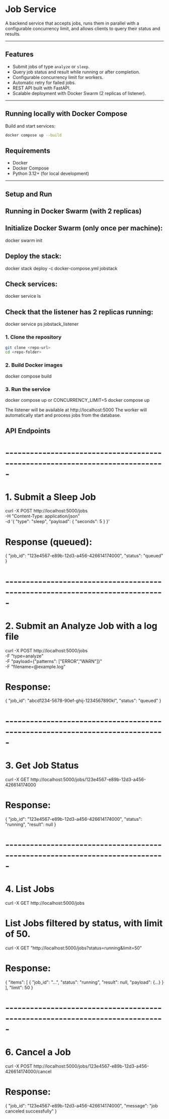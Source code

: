 <div dir="ltr">

# Job Service

A backend service that accepts jobs, runs them in parallel with a configurable concurrency limit, and allows clients to query their status and results.

---

## Features
- Submit jobs of type `analyze` or `sleep`.
- Query job status and result while running or after completion.
- Configurable concurrency limit for workers.
- Automatic retry for failed jobs.
- REST API built with FastAPI.
- Scalable deployment with Docker Swarm (2 replicas of listener).

---

## Running locally with Docker Compose
Build and start services:
```bash
docker compose up --build
```

## Requirements
- Docker  
- Docker Compose  
- Python 3.12+ (for local development)  
---

## Setup and Run
## Running in Docker Swarm (with 2 replicas)
## Initialize Docker Swarm (only once per machine):
docker swarm init

## Deploy the stack:
docker stack deploy -c docker-compose.yml jobstack

## Check services:
docker service ls

## Check that the listener has 2 replicas running:
docker service ps jobstack_listener

### 1. Clone the repository

```bash
git clone <repo-url>
cd <repo-folder>
```

### 2. Build Docker images
docker compose build

### 3. Run the service
docker compose up
or
CONCURRENCY_LIMIT=5 docker compose up

The listener will be available at http://localhost:5000
The worker will automatically start and process jobs from the database.

## API Endpoints

# ----------------------------------------------------------------------------- #
# 1. Submit a Sleep Job

curl -X POST http://localhost:5000/jobs \
  -H "Content-Type: application/json" \
  -d '{
        "type": "sleep",
        "payload": { "seconds": 5 }
      }'

# Response (queued):
{ "job_id": "123e4567-e89b-12d3-a456-426614174000", "status": "queued" }


# ----------------------------------------------------------------------------- #
# 2. Submit an Analyze Job with a log file

curl -X POST http://localhost:5000/jobs \
  -F "type=analyze" \
  -F "payload={\"patterns\": [\"ERROR\",\"WARN\"]}" \
  -F "filename=@example.log"

# Response:
{ "job_id": "abcd1234-5678-90ef-ghij-1234567890kl", "status": "queued" }

# ----------------------------------------------------------------------------- #
# 3. Get Job Status

curl -X GET http://localhost:5000/jobs/123e4567-e89b-12d3-a456-426614174000

# Response:
{
  "job_id": "123e4567-e89b-12d3-a456-426614174000",
  "status": "running",
  "result": null
}

# ----------------------------------------------------------------------------- #
# 4. List Jobs
curl -X GET http://localhost:5000/jobs

# List Jobs filtered by status, with limit of 50.
curl -X GET "http://localhost:5000/jobs?status=running&limit=50"

# Response:
{
  "items": [
    { "job_id": "...", "status": "running", "result": null, "payload": {...} }
  ],
  "limit": 50
}


# ----------------------------------------------------------------------------- #
# 6. Cancel a Job

curl -X POST http://localhost:5000/jobs/123e4567-e89b-12d3-a456-426614174000/cancel

# Response:

{
  "job_id": "123e4567-e89b-12d3-a456-426614174000",
  "message": "job canceled successfully"
}
